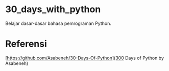 # 30_days_with_python

Belajar dasar-dasar bahasa pemrograman Python.

# Referensi

[https://github.com/Asabeneh/30-Days-Of-Python](300 Days of Python by Asabeneh)
